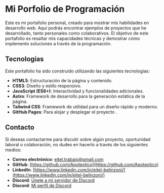 # **Mi Porfolio de Programación**

Este es mi portafolio personal, creado para mostrar mis habilidades en desarrollo web. Aquí podrás encontrar ejemplos de proyectos que he desarrollado, tanto personales como colaborativos. El objetivo de este portafolio es resaltar mis capacidades técnicas y demostrar cómo implemento soluciones a través de la programación.

## **Tecnologías**

Este portafolio ha sido construido utilizando las siguientes tecnologías:

- **HTML5**: Estructuración de la página y contenido.
- **CSS3**: Diseño y estilo responsivo.
- **JavaScript (ES6+)**: Interactividad y funcionalidades adicionales.
- **Astro**: Framework de desarrollo para la generación estática de la página.
- **Tailwind CSS**: Framework de utilidad para un diseño rápido y moderno.
- **GitHub Pages**: Para alojar y desplegar el proyecto .

## **Contacto**

Si deseas contactarme para discutir sobre algún proyecto, oportunidad laboral o colaboración, no dudes en hacerlo a través de los siguientes medios:

- **Correo electrónico**: [eitel.trabajo@gmail.com](mailto:eitel.trabajo@gmail.com)
- **GitHub**: [https://github.com/Apoteotico](https://github.com/Apoteotico)
- **LinkedIn**: [https://www.linkedin.com/in/eitel-belinzoni/](https://www.linkedin.com/in/eitel-belinzoni/)
- **Discord**: [Únete a mi servidor de Discord](https://discord.gg/4rwCrKhCKt)
- **Discord**: [Mi perfil de Discord](https://discord.com/users/431652232593932299)